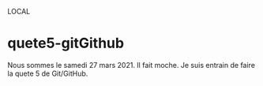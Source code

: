 LOCAL
# quete5-gitGithub
Nous sommes le samedi 27 mars 2021.
Il fait moche.
Je suis entrain de faire la quete 5 de Git/GitHub.
